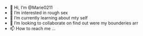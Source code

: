 - 👋 Hi, I’m @Marie0211
- 👀 I’m interested in rough sex
- 🌱 I’m currently learning about mty self
- 💞️ I’m looking to collaborate on find out were my bounderies arr
- 📫 How to reach me ... 

<!---
Marie0211/Marie0211 is a ✨ special ✨ repository because its `README.md` (this file) appears on your GitHub profile.
You can click the Preview link to take a look at your changes.
--->
